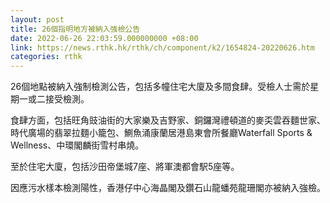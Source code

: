 ```yaml
---
layout: post
title: 26個指明地方被納入強檢公告
date: 2022-06-26 22:03:59.000000000 +08:00
link: https://news.rthk.hk/rthk/ch/component/k2/1654824-20220626.htm
categories: rthk
---
```


26個地點被納入強制檢測公告，包括多幢住宅大廈及多間食肆。受檢人士需於星期一或二接受檢測。

食肆方面，包括旺角豉油街的大家樂及吉野家、銅鑼灣禮頓道的麥奀雲吞麵世家、時代廣場的翡翠拉麵小籠包、鰂魚涌康蘭居港島東會所餐廳Waterfall Sports & Wellness、中環閣麟街雪村串燒。

至於住宅大廈，包括沙田帝堡城7座、將軍澳都會駅5座等。

因應污水樣本檢測陽性，香港仔中心海晶閣及鑽石山龍蟠苑龍珊閣亦被納入強檢。
